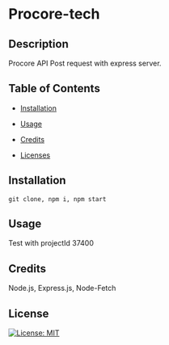 # Procore-tech

## Description

Procore API Post request with express server.

## Table of Contents

- [Installation](#installation)

- [Usage](#usage)

- [Credits](#credits)

- [Licenses](#license)

## Installation

    git clone, npm i, npm start

## Usage
Test with projectId 37400

## Credits

Node.js, Express.js, Node-Fetch

## License

[![License: MIT](https://img.shields.io/badge/License-MIT-yellow.svg)](https://opensource.org/licenses/MIT)
